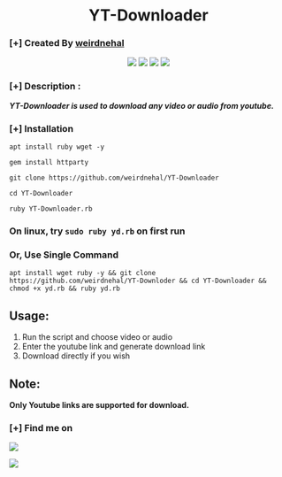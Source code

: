<h1 align="center">YT-Downloader</h1>

### [+] Created By <a href="https://github.com/weirdnehal">weirdnehal</a>

<p align="center">
   <img src="https://img.shields.io/badge/Author-weirdnehal-magenta?style=flat-square">
   <img src="https://img.shields.io/badge/Open%20Source-Yes-orange?style=flat-square">
   <img src="https://img.shields.io/badge/Maintained-Yes-cyan?style=flat-square">
   <img src="https://img.shields.io/badge/Written%20In-Ruby-blue?style=flat-square">
</p>

### [+] Description :
***YT-Downloader is used to download any video or audio from youtube.***

### [+] Installation

```
apt install ruby wget -y
```

```
gem install httparty
```

```
git clone https://github.com/weirdnehal/YT-Downloader
```

```
cd YT-Downloader
```

```
ruby YT-Downloader.rb
```

### On linux, try `sudo ruby yd.rb` on first run

### Or, Use Single Command

```
apt install wget ruby -y && git clone https://github.com/weirdnehal/YT-Downloder && cd YT-Downloader && chmod +x yd.rb && ruby yd.rb
```



## Usage:

1. Run the script and choose video or audio
2. Enter the youtube link and generate download link
3. Download directly if you wish

## Note:
**Only Youtube links are supported for download.**

### [+] Find me on 
<a href="mailto://misterweird10@gmail.com" target="_blank"><img src="https://img.shields.io/badge/Email-misterweird10@gmail.com-blue?style=for-the-badge&logo=gmail"></a>

<a href="https://m.me/weirdnehal" target="_blank"><img src="https://img.shields.io/badge/Messenger-weirdnehal-blue?style=for-the-badge&logo=messenger"></a>

